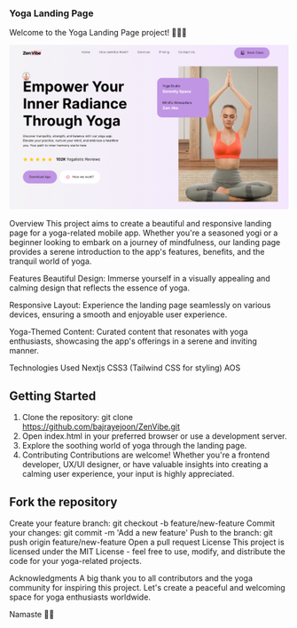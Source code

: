 ### Yoga Landing Page
Welcome to the Yoga Landing Page project! 🧘‍♀️🌿

![Alt Text](https://github.com/BajraYeJoon/Binaya_Portfolio/blob/main/public/zen.png)

Overview
This project aims to create a beautiful and responsive landing page for a yoga-related mobile app. Whether you're a seasoned yogi or a beginner looking to embark on a journey of mindfulness, our landing page provides a serene introduction to the app's features, benefits, and the tranquil world of yoga.

Features
Beautiful Design: Immerse yourself in a visually appealing and calming design that reflects the essence of yoga.

Responsive Layout: Experience the landing page seamlessly on various devices, ensuring a smooth and enjoyable user experience.

Yoga-Themed Content: Curated content that resonates with yoga enthusiasts, showcasing the app's offerings in a serene and inviting manner.


Technologies Used
Nextjs 
CSS3 (Tailwind CSS for styling)
AOS

## Getting Started
1. Clone the repository: git clone https://github.com/bajrayejoon/ZenVibe.git
2. Open index.html in your preferred browser or use a development server.
3. Explore the soothing world of yoga through the landing page.
4. Contributing
Contributions are welcome! Whether you're a frontend developer, UX/UI designer, or have valuable insights into creating a calming user experience, your input is highly appreciated.

## Fork the repository
Create your feature branch: git checkout -b feature/new-feature
Commit your changes: git commit -m 'Add a new feature'
Push to the branch: git push origin feature/new-feature
Open a pull request
License
This project is licensed under the MIT License - feel free to use, modify, and distribute the code for your yoga-related projects.

Acknowledgments
A big thank you to all contributors and the yoga community for inspiring this project. Let's create a peaceful and welcoming space for yoga enthusiasts worldwide.

Namaste 🙏✨
